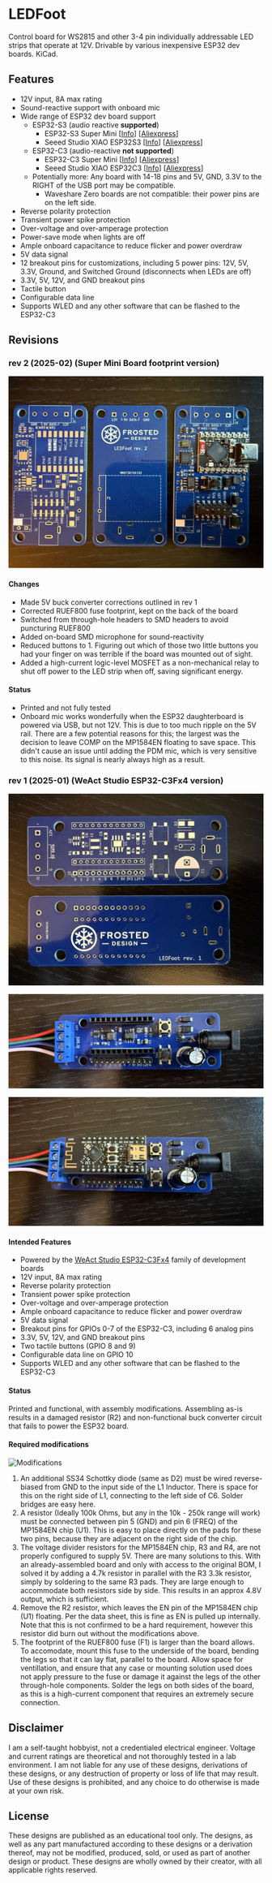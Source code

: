 # LEDFoot

Control board for WS2815 and other 3-4 pin individually addressable LED strips that operate at 12V. Drivable by various inexpensive ESP32 dev boards. KiCad.

## Features

* 12V input, 8A max rating
* Sound-reactive support with onboard mic
* Wide range of ESP32 dev board support
  * ESP32-S3 (audio reactive **supported**)
    * ESP32-S3 Super Mini [[Info](https://www.espboards.dev/esp32/esp32-s3-super-mini/)] [[Aliexpress](https://www.aliexpress.us/item/3256807337822466.html)]
    * Seeed Studio XIAO ESP32S3 [[Info](https://wiki.seeedstudio.com/xiao_esp32s3_getting_started/)] [[Aliexpress](https://www.aliexpress.us/item/3256807240469656.html)]
  * ESP32-C3 (audio-reactive **not supported**)
    * ESP32-C3 Super Mini [[Info](https://wiki.icbbuy.com/doku.php?id=developmentboard:esp32-c3mini#schematic)] [[Aliexpress](https://www.aliexpress.us/item/3256806846231704.html)]
    * Seeed Studio XIAO ESP32C3 [[Info](https://wiki.seeedstudio.com/XIAO_ESP32C3_Getting_Started/)] [[Aliexpress](https://www.aliexpress.us/item/3256806641821574.html)]
  * Potentially more: Any board with 14-18 pins and 5V, GND, 3.3V to the RIGHT of the USB port may be compatible.
    * Waveshare Zero boards are not compatible: their power pins are on the left side.
* Reverse polarity protection
* Transient power spike protection
* Over-voltage and over-amperage protection
* Power-save mode when lights are off
* Ample onboard capacitance to reduce flicker and power overdraw
* 5V data signal
* 12 breakout pins for customizations, including 5 power pins: 12V, 5V, 3.3V, Ground, and Switched Ground (disconnects when LEDs are off)
* 3.3V, 5V, 12V, and GND breakout pins
* Tactile button
* Configurable data line
* Supports WLED and any other software that can be flashed to the ESP32-C3

## Revisions

### rev 2 (2025-02) (Super Mini Board footprint version)

![PCB front, back, and assembled](images/rev2/rev2_3boards.jpg)

#### Changes

* Made 5V buck converter corrections outlined in rev 1
* Corrected RUEF800 fuse footprint, kept on the back of the board
* Switched from through-hole headers to SMD headers to avoid puncturing RUEF800
* Added on-board SMD microphone for sound-reactivity
* Reduced buttons to 1. Figuring out which of those two little buttons you had your finger on was terrible if the board was mounted out of sight.
* Added a high-current logic-level MOSFET as a non-mechanical relay to shut off power to the LED strip when off, saving significant energy.

#### Status

* Printed and not fully tested
* Onboard mic works wonderfully when the ESP32 daughterboard is powered via USB, but not 12V. This is due to too much ripple on the 5V rail. There are a few potential reasons for this; the largest was the decision to leave COMP on the MP1584EN floating to save space. This didn't cause an issue until adding the PDM mic, which is very sensitive to this noise. Its signal is nearly always high as a result.

### rev 1 (2025-01) (WeAct Studio ESP32-C3Fx4 version)

![PCB front and back](images/rev1/board_front_back.jpg)

![PCB assembled, no ESP](images/rev1/assembled_no_esp.jpg)

![PCB assembled with ESP](images/rev1/assembled_with_esp.jpg)

#### Intended Features

* Powered by the [WeAct Studio ESP32-C3Fx4](https://github.com/WeActStudio/WeActStudio.ESP32C3CoreBoard?tab=readme-ov-file)
family of development boards
* 12V input, 8A max rating
* Reverse polarity protection
* Transient power spike protection
* Over-voltage and over-amperage protection
* Ample onboard capacitance to reduce flicker and power overdraw
* 5V data signal
* Breakout pins for GPIOs 0-7 of the ESP32-C3, including 6 analog pins
* 3.3V, 5V, 12V, and GND breakout pins
* Two tactile buttons (GPIO 8 and 9)
* Configurable data line on GPIO 10
* Supports WLED and any other software that can be flashed to the ESP32-C3

#### Status

Printed and functional, with assembly modifications. Assembling as-is results in a damaged resistor (R2) and
non-functional buck converter circuit that fails to power the ESP32 board.

#### Required modifications

![Modifications](images/rev1/required_mods.jpg)

1. An additional SS34 Schottky diode (same as D2) must be wired reverse-biased from GND to the input side of the L1
  Inductor. There is space for this on the right side of L1, connecting to the left side of C6. Solder bridges are easy
here.
2. A resistor (Ideally 100k Ohms, but any in the 10k - 250k range will work) must be connected between pin 5 (GND) and
   pin 6 (FREQ) of the MP1584EN chip (U1). This is easy to place directly on the pads for these two pins, because they
are adjacent on the right side of the chip.
3. The voltage divider resistors for the MP1584EN chip, R3 and R4, are not properly configured to supply 5V. There are
   many solutions to this. With an already-assembled board and only with access to the original BOM, I solved it by
adding a 4.7k resistor in parallel with the R3 3.3k resistor, simply by soldering to the same R3 pads. They are large
enough to accommodate both resistors side by side. This results in an approx 4.8V output, which is sufficient.
4. Remove the R2 resistor, which leaves the EN pin of the MP1584EN chip (U1) floating. Per the data sheet, this is fine
   as EN is pulled up internally. Note that this is not confirmed to be a hard requirement, however this resistor did
burn out without the modifications above.
5. The footprint of the RUEF800 fuse (F1) is larger than the board allows. To accomodate, mount this fuse to the
   underside of the board, bending the legs so that it can lay flat, parallel to the board. Allow space for
ventillation, and ensure that any case or mounting solution used does not apply pressure to the fuse or damage it
against the legs of the other through-hole components. Solder the legs on both sides of the board, as this is
a high-current component that requires an extremely secure connection.

## Disclaimer

I am a self-taught hobbyist, not a credentialed electrical engineer. Voltage and current ratings are theoretical and
not thoroughly tested in a lab environment. I am not liable for any use of these designs, derivations of these designs,
or any destruction of property or loss of life that may result. Use of these designs is prohibited, and any choice to
do otherwise is made at your own risk.

## License

These designs are published as an educational tool only. The designs, as well as any part manufactured according to
these designs or a derivation thereof, may not be modified, produced, sold, or used as part of another design or
product. These designs are wholly owned by their creator, with all applicable rights reserved.
